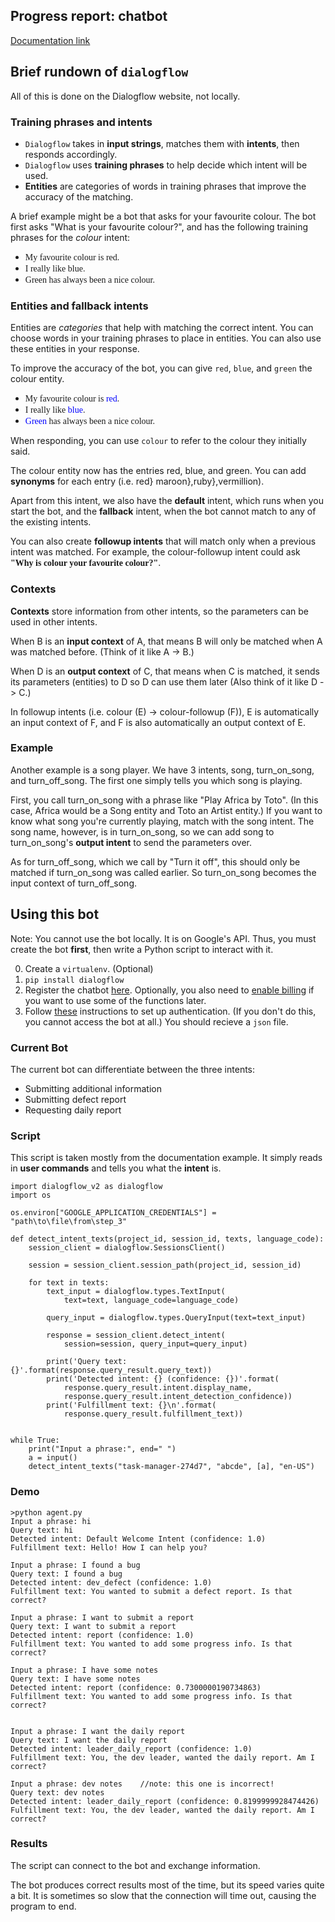 ## Progress report: chatbot 

[Documentation link](http://dialogflow-python-client-v2.readthedocs.io/en/latest/?#using-dialogflow)

## Brief rundown of `dialogflow`

All of this is done on the Dialogflow website, not locally.

### Training phrases and intents

* `Dialogflow` takes in **input strings**, matches them with **intents**, then responds accordingly.
* `Dialogflow` uses **training phrases** to help decide which intent will be used.
* **Entities** are categories of words in training phrases that improve the accuracy of the matching.

A brief example might be a bot that asks for your favourite colour. The bot first asks "What is your favourite colour?", and has the following training phrases for the *colour* intent:

* <span style="font-family:consolas">My favourite colour is red.</span>
* <span style="font-family:consolas">I really like blue.</span>
* <span style="font-family:consolas">Green has always been a nice colour.</span>

### Entities and fallback intents

Entities are *categories* that help with matching the correct intent. You can choose words in your training phrases to place in entities. You can also use these entities in your response.

To improve the accuracy of the bot, you can give `red`, `blue`, and `green`  the colour entity.

* <span style="font-family:consolas">My favourite colour is <span style="color:blue">red</span>.</span>
* <span style="font-family:consolas">I really like <span style="color:blue">blue</span>.</span>
* <span style="font-family:consolas"><span style="color:blue">Green</span> has always been a nice colour.</span>

When responding, you can use `colour` to refer to the colour they initially said.

The colour entity now has the entries red, blue, and green. You can add **synonyms** for each entry (i.e. red} maroon},ruby},vermillion).

Apart from this intent, we also have the **default** intent, which runs when you start the bot, and the **fallback** intent, when the bot cannot match to any of the existing intents.

You can also create **followup intents** that will match only when a previous intent was matched. For example, the colour-followup intent could ask <b><span style="font-family:consolas">"Why is colour your favourite colour?"</span></b>. 

### Contexts

**Contexts** store information from other intents, so the parameters can be used in other intents.

When B is an **input context** of A, that means B will only be matched when A was matched before. (Think of it like A -> B.)

When D is an **output context** of C, that means when C is matched, it sends its parameters (entities) to D so D can use them later (Also think of it like D  -> C.)

In followup intents (i.e. colour (E)  -> colour-followup (F)), E is automatically an input context of F, and F is also automatically an output context of E.

### Example

Another example is a song player. We have 3 intents, song, turn_on_song, and turn_off_song. The first one simply tells you which song is playing. 

First, you call turn_on_song with a phrase like "Play Africa by Toto". (In this case, Africa would be a Song entity and Toto an Artist entity.) If you want to know what song you're currently playing, match with the song intent. The song name, however, is in turn_on_song, so we can add song to turn_on_song's **output intent** to send the parameters over.

As for turn_off_song, which we call by "Turn it off", this should only be matched if  turn_on_song was called earlier. So turn_on_song becomes the input context of turn_off_song.

## Using this bot

Note: You cannot use the bot locally. It is on Google's API. Thus, you must create the bot **first**, then write a Python script to interact with it.

0. Create a `virtualenv`. (Optional)
1. `pip install dialogflow`
2. Register the chatbot [here](https://console.cloud.google.com/flows/enableapi?apiid=dialogflow.googleapis.com). Optionally, you also need to [enable billing](https://cloud.google.com/billing/docs/how-to/modify-project?visit_id=1-636688875113458644-1673384981&rd=1#enable-billing) if you want to use some of the functions later.
3. Follow [these](https://cloud.google.com/docs/authentication/getting-started) instructions to set up authentication. (If you don't do this, you cannot access the bot at all.) You should recieve a `json` file.

### Current Bot

The current bot can differentiate between the three intents:

* Submitting additional information
* Submitting defect report
* Requesting daily report

### Script

This script is taken mostly from the documentation example. It simply reads in **user commands** and tells you what the **intent** is.

```python=
import dialogflow_v2 as dialogflow
import os

os.environ["GOOGLE_APPLICATION_CREDENTIALS"] = "path\to\file\from\step_3"

def detect_intent_texts(project_id, session_id, texts, language_code):
    session_client = dialogflow.SessionsClient()

    session = session_client.session_path(project_id, session_id)

    for text in texts:
        text_input = dialogflow.types.TextInput(
            text=text, language_code=language_code)

        query_input = dialogflow.types.QueryInput(text=text_input)

        response = session_client.detect_intent(
            session=session, query_input=query_input)

        print('Query text: {}'.format(response.query_result.query_text))
        print('Detected intent: {} (confidence: {})'.format(
            response.query_result.intent.display_name,
            response.query_result.intent_detection_confidence))
        print('Fulfillment text: {}\n'.format(
            response.query_result.fulfillment_text))


while True:
	print("Input a phrase:", end=" ")
	a = input()
	detect_intent_texts("task-manager-274d7", "abcde", [a], "en-US")
```

### Demo

```
>python agent.py
Input a phrase: hi
Query text: hi
Detected intent: Default Welcome Intent (confidence: 1.0)
Fulfillment text: Hello! How I can help you?

Input a phrase: I found a bug
Query text: I found a bug
Detected intent: dev_defect (confidence: 1.0)
Fulfillment text: You wanted to submit a defect report. Is that correct?

Input a phrase: I want to submit a report
Query text: I want to submit a report
Detected intent: report (confidence: 1.0)
Fulfillment text: You wanted to add some progress info. Is that correct?

Input a phrase: I have some notes
Query text: I have some notes
Detected intent: report (confidence: 0.7300000190734863)
Fulfillment text: You wanted to add some progress info. Is that correct?


Input a phrase: I want the daily report
Query text: I want the daily report
Detected intent: leader_daily_report (confidence: 1.0)
Fulfillment text: You, the dev leader, wanted the daily report. Am I correct?

Input a phrase: dev notes    //note: this one is incorrect!
Query text: dev notes
Detected intent: leader_daily_report (confidence: 0.8199999928474426)
Fulfillment text: You, the dev leader, wanted the daily report. Am I correct?
```

### Results

The script can connect to the bot and exchange information.

The bot produces correct results most of the time, but its speed varies quite a bit. It is sometimes so slow that the connection will time out, causing the program to end.
